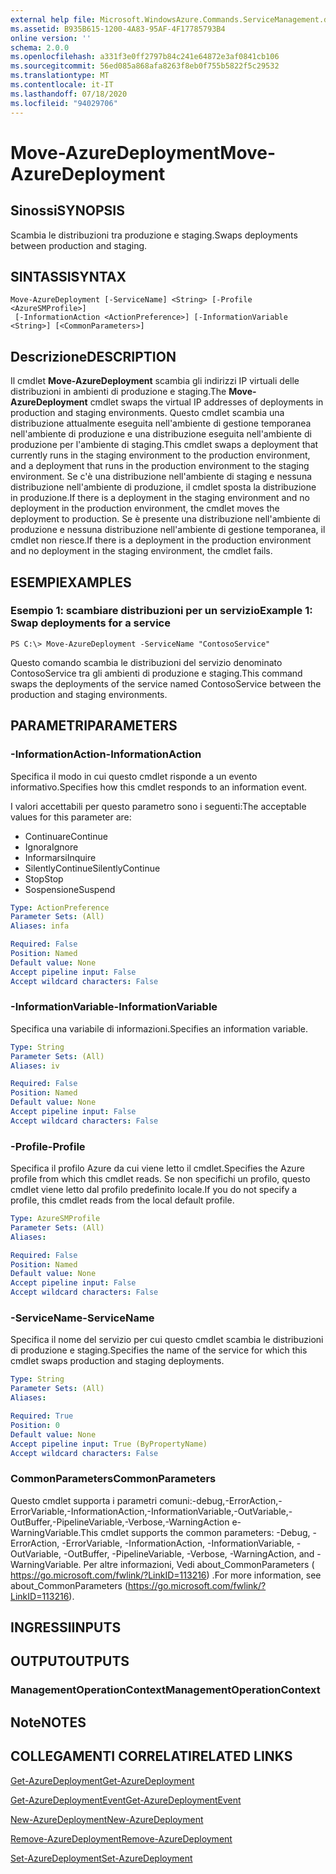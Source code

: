 ```yaml
---
external help file: Microsoft.WindowsAzure.Commands.ServiceManagement.dll-Help.xml
ms.assetid: B935B615-1200-4A83-95AF-4F17785793B4
online version: ''
schema: 2.0.0
ms.openlocfilehash: a331f3e0ff2797b84c241e64872e3af0841cb106
ms.sourcegitcommit: 56ed085a868afa8263f8eb0f755b5822f5c29532
ms.translationtype: MT
ms.contentlocale: it-IT
ms.lasthandoff: 07/18/2020
ms.locfileid: "94029706"
---
```

# <span data-ttu-id="d455e-101">Move-AzureDeployment</span><span class="sxs-lookup"><span data-stu-id="d455e-101">Move-AzureDeployment</span></span>

## <span data-ttu-id="d455e-102">Sinossi</span><span class="sxs-lookup"><span data-stu-id="d455e-102">SYNOPSIS</span></span>
<span data-ttu-id="d455e-103">Scambia le distribuzioni tra produzione e staging.</span><span class="sxs-lookup"><span data-stu-id="d455e-103">Swaps deployments between production and staging.</span></span>

## <span data-ttu-id="d455e-104">SINTASSI</span><span class="sxs-lookup"><span data-stu-id="d455e-104">SYNTAX</span></span>

```
Move-AzureDeployment [-ServiceName] <String> [-Profile <AzureSMProfile>]
 [-InformationAction <ActionPreference>] [-InformationVariable <String>] [<CommonParameters>]
```

## <span data-ttu-id="d455e-105">Descrizione</span><span class="sxs-lookup"><span data-stu-id="d455e-105">DESCRIPTION</span></span>
<span data-ttu-id="d455e-106">Il cmdlet **Move-AzureDeployment** scambia gli indirizzi IP virtuali delle distribuzioni in ambienti di produzione e staging.</span><span class="sxs-lookup"><span data-stu-id="d455e-106">The **Move-AzureDeployment** cmdlet swaps the virtual IP addresses of deployments in production and staging environments.</span></span>
<span data-ttu-id="d455e-107">Questo cmdlet scambia una distribuzione attualmente eseguita nell'ambiente di gestione temporanea nell'ambiente di produzione e una distribuzione eseguita nell'ambiente di produzione per l'ambiente di staging.</span><span class="sxs-lookup"><span data-stu-id="d455e-107">This cmdlet swaps a deployment that currently runs in the staging environment to the production environment, and a deployment that runs in the production environment to the staging environment.</span></span>
<span data-ttu-id="d455e-108">Se c'è una distribuzione nell'ambiente di staging e nessuna distribuzione nell'ambiente di produzione, il cmdlet sposta la distribuzione in produzione.</span><span class="sxs-lookup"><span data-stu-id="d455e-108">If there is a deployment in the staging environment and no deployment in the production environment, the cmdlet moves the deployment to production.</span></span>
<span data-ttu-id="d455e-109">Se è presente una distribuzione nell'ambiente di produzione e nessuna distribuzione nell'ambiente di gestione temporanea, il cmdlet non riesce.</span><span class="sxs-lookup"><span data-stu-id="d455e-109">If there is a deployment in the production environment and no deployment in the staging environment, the cmdlet fails.</span></span>

## <span data-ttu-id="d455e-110">ESEMPI</span><span class="sxs-lookup"><span data-stu-id="d455e-110">EXAMPLES</span></span>

### <span data-ttu-id="d455e-111">Esempio 1: scambiare distribuzioni per un servizio</span><span class="sxs-lookup"><span data-stu-id="d455e-111">Example 1: Swap deployments for a service</span></span>
```
PS C:\> Move-AzureDeployment -ServiceName "ContosoService"
```

<span data-ttu-id="d455e-112">Questo comando scambia le distribuzioni del servizio denominato ContosoService tra gli ambienti di produzione e staging.</span><span class="sxs-lookup"><span data-stu-id="d455e-112">This command swaps the deployments of the service named ContosoService between the production and staging environments.</span></span>

## <span data-ttu-id="d455e-113">PARAMETRI</span><span class="sxs-lookup"><span data-stu-id="d455e-113">PARAMETERS</span></span>

### <span data-ttu-id="d455e-114">-InformationAction</span><span class="sxs-lookup"><span data-stu-id="d455e-114">-InformationAction</span></span>
<span data-ttu-id="d455e-115">Specifica il modo in cui questo cmdlet risponde a un evento informativo.</span><span class="sxs-lookup"><span data-stu-id="d455e-115">Specifies how this cmdlet responds to an information event.</span></span>

<span data-ttu-id="d455e-116">I valori accettabili per questo parametro sono i seguenti:</span><span class="sxs-lookup"><span data-stu-id="d455e-116">The acceptable values for this parameter are:</span></span>

- <span data-ttu-id="d455e-117">Continuare</span><span class="sxs-lookup"><span data-stu-id="d455e-117">Continue</span></span>
- <span data-ttu-id="d455e-118">Ignora</span><span class="sxs-lookup"><span data-stu-id="d455e-118">Ignore</span></span>
- <span data-ttu-id="d455e-119">Informarsi</span><span class="sxs-lookup"><span data-stu-id="d455e-119">Inquire</span></span>
- <span data-ttu-id="d455e-120">SilentlyContinue</span><span class="sxs-lookup"><span data-stu-id="d455e-120">SilentlyContinue</span></span>
- <span data-ttu-id="d455e-121">Stop</span><span class="sxs-lookup"><span data-stu-id="d455e-121">Stop</span></span>
- <span data-ttu-id="d455e-122">Sospensione</span><span class="sxs-lookup"><span data-stu-id="d455e-122">Suspend</span></span>

```yaml
Type: ActionPreference
Parameter Sets: (All)
Aliases: infa

Required: False
Position: Named
Default value: None
Accept pipeline input: False
Accept wildcard characters: False
```

### <span data-ttu-id="d455e-123">-InformationVariable</span><span class="sxs-lookup"><span data-stu-id="d455e-123">-InformationVariable</span></span>
<span data-ttu-id="d455e-124">Specifica una variabile di informazioni.</span><span class="sxs-lookup"><span data-stu-id="d455e-124">Specifies an information variable.</span></span>

```yaml
Type: String
Parameter Sets: (All)
Aliases: iv

Required: False
Position: Named
Default value: None
Accept pipeline input: False
Accept wildcard characters: False
```

### <span data-ttu-id="d455e-125">-Profile</span><span class="sxs-lookup"><span data-stu-id="d455e-125">-Profile</span></span>
<span data-ttu-id="d455e-126">Specifica il profilo Azure da cui viene letto il cmdlet.</span><span class="sxs-lookup"><span data-stu-id="d455e-126">Specifies the Azure profile from which this cmdlet reads.</span></span>
<span data-ttu-id="d455e-127">Se non specifichi un profilo, questo cmdlet viene letto dal profilo predefinito locale.</span><span class="sxs-lookup"><span data-stu-id="d455e-127">If you do not specify a profile, this cmdlet reads from the local default profile.</span></span>

```yaml
Type: AzureSMProfile
Parameter Sets: (All)
Aliases: 

Required: False
Position: Named
Default value: None
Accept pipeline input: False
Accept wildcard characters: False
```

### <span data-ttu-id="d455e-128">-ServiceName</span><span class="sxs-lookup"><span data-stu-id="d455e-128">-ServiceName</span></span>
<span data-ttu-id="d455e-129">Specifica il nome del servizio per cui questo cmdlet scambia le distribuzioni di produzione e staging.</span><span class="sxs-lookup"><span data-stu-id="d455e-129">Specifies the name of the service for which this cmdlet swaps production and staging deployments.</span></span>

```yaml
Type: String
Parameter Sets: (All)
Aliases: 

Required: True
Position: 0
Default value: None
Accept pipeline input: True (ByPropertyName)
Accept wildcard characters: False
```

### <span data-ttu-id="d455e-130">CommonParameters</span><span class="sxs-lookup"><span data-stu-id="d455e-130">CommonParameters</span></span>
<span data-ttu-id="d455e-131">Questo cmdlet supporta i parametri comuni:-debug,-ErrorAction,-ErrorVariable,-InformationAction,-InformationVariable,-OutVariable,-OutBuffer,-PipelineVariable,-Verbose,-WarningAction e-WarningVariable.</span><span class="sxs-lookup"><span data-stu-id="d455e-131">This cmdlet supports the common parameters: -Debug, -ErrorAction, -ErrorVariable, -InformationAction, -InformationVariable, -OutVariable, -OutBuffer, -PipelineVariable, -Verbose, -WarningAction, and -WarningVariable.</span></span> <span data-ttu-id="d455e-132">Per altre informazioni, Vedi about_CommonParameters ( https://go.microsoft.com/fwlink/?LinkID=113216) .</span><span class="sxs-lookup"><span data-stu-id="d455e-132">For more information, see about_CommonParameters (https://go.microsoft.com/fwlink/?LinkID=113216).</span></span>

## <span data-ttu-id="d455e-133">INGRESSI</span><span class="sxs-lookup"><span data-stu-id="d455e-133">INPUTS</span></span>

## <span data-ttu-id="d455e-134">OUTPUT</span><span class="sxs-lookup"><span data-stu-id="d455e-134">OUTPUTS</span></span>

### <span data-ttu-id="d455e-135">ManagementOperationContext</span><span class="sxs-lookup"><span data-stu-id="d455e-135">ManagementOperationContext</span></span>

## <span data-ttu-id="d455e-136">Note</span><span class="sxs-lookup"><span data-stu-id="d455e-136">NOTES</span></span>

## <span data-ttu-id="d455e-137">COLLEGAMENTI CORRELATI</span><span class="sxs-lookup"><span data-stu-id="d455e-137">RELATED LINKS</span></span>

[<span data-ttu-id="d455e-138">Get-AzureDeployment</span><span class="sxs-lookup"><span data-stu-id="d455e-138">Get-AzureDeployment</span></span>](./Get-AzureDeployment.md)

[<span data-ttu-id="d455e-139">Get-AzureDeploymentEvent</span><span class="sxs-lookup"><span data-stu-id="d455e-139">Get-AzureDeploymentEvent</span></span>](./Get-AzureDeploymentEvent.md)

[<span data-ttu-id="d455e-140">New-AzureDeployment</span><span class="sxs-lookup"><span data-stu-id="d455e-140">New-AzureDeployment</span></span>](./New-AzureDeployment.md)

[<span data-ttu-id="d455e-141">Remove-AzureDeployment</span><span class="sxs-lookup"><span data-stu-id="d455e-141">Remove-AzureDeployment</span></span>](./Remove-AzureDeployment.md)

[<span data-ttu-id="d455e-142">Set-AzureDeployment</span><span class="sxs-lookup"><span data-stu-id="d455e-142">Set-AzureDeployment</span></span>](./Set-AzureDeployment.md)



